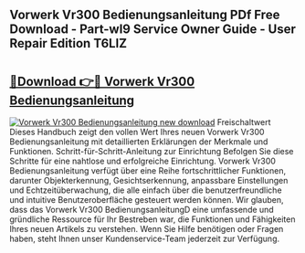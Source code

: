 ## Vorwerk Vr300 Bedienungsanleitung PDf Free Download - Part-wI9 Service Owner Guide - User Repair Edition T6LlZ

# <h2><a href="http://df54pg.blite.top/?on=Vorwerk+Vr300+Bedienungsanleitung">🔗Download 👉🔴 Vorwerk Vr300 Bedienungsanleitung</a></h2>

[![Vorwerk Vr300 Bedienungsanleitung new download](https://i.imgur.com/lujVjoI.png)](http://df54pg.blite.top/?on=Vorwerk+Vr300+Bedienungsanleitung)
Freischaltwert Dieses Handbuch zeigt den vollen Wert Ihres neuen Vorwerk Vr300 Bedienungsanleitung mit detaillierten Erklärungen der Merkmale und Funktionen. Schritt-für-Schritt-Anleitung zur Einrichtung Befolgen Sie diese Schritte für eine nahtlose und erfolgreiche Einrichtung. Vorwerk Vr300 Bedienungsanleitung verfügt über eine Reihe fortschrittlicher Funktionen, darunter Objekterkennung, Gesichtserkennung, anpassbare Einstellungen und Echtzeitüberwachung, die alle einfach über die benutzerfreundliche und intuitive Benutzeroberfläche gesteuert werden können. Wir glauben, dass das Vorwerk Vr300 BedienungsanleitungD eine umfassende und gründliche Ressource für Ihr Bestreben war, die Funktionen und Fähigkeiten Ihres neuen Artikels zu verstehen. Wenn Sie Hilfe benötigen oder Fragen haben, steht Ihnen unser Kundenservice-Team jederzeit zur Verfügung.
